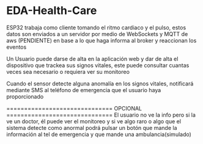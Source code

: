 # EDA-Health-Care

ESP32 trabaja como cliente tomando el ritmo cardiaco y el pulso, estos datos son enviados a un servidor por medio de WebSockets y MQTT de aws (PENDIENTE) en base a lo que haga informa al broker y reaccionan los eventos

Un Usuario puede darse de alta en la aplicación web y dar de alta el dispositivo que trackea sus signos vitales, este puede consultar cuantas veces sea necesario o requiera ver su monitoreo

Cuando el sensor detecte alguna anomalía en los signos vitales, notificará mediante SMS al teléfono de emergencia que el usuario haya proporcionado

============================== OPCIONAL ==============================
El usuario no ve la info pero si la ve un doctor, él puede ver el monitoreo y si ve algo raro o algo que el sistema detecte como anormal podrá pulsar un botón que mande la información al tel de emergencia y que mande una ambulancia(simulado)

